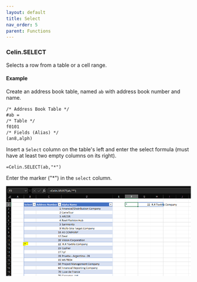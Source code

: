 ```yaml
---
layout: default
title: Select
nav_order: 5
parent: Functions
---
```


<link href="../assets/prism-dark.min.css" rel="stylesheet" />
<link href="../assets/style.css" rel="stylesheet">
<script src="../assets/prism-core.min.js"></script>
<script src="../assets/prism-cql.js"></script>

### Celin.SELECT

Selects a row from a table or a cell range.

#### Example

Create an address book table, named `ab` with address book number and name.

<div class="codeblock">
<pre><code class="language-cql">/* Address Book Table */
#ab = 
/* Table */
f0101
/* Fields (Alias) */
(an8,alph)</code></pre>
</div>

Insert a `Select` column on the table's left and enter the select formula (must have at least two empty columns on its right).

```
=Celin.SELECT(ab,"*")
```

Enter the marker ("*") in the `select` column.

![Select Formula](../img/select-formula.png)

